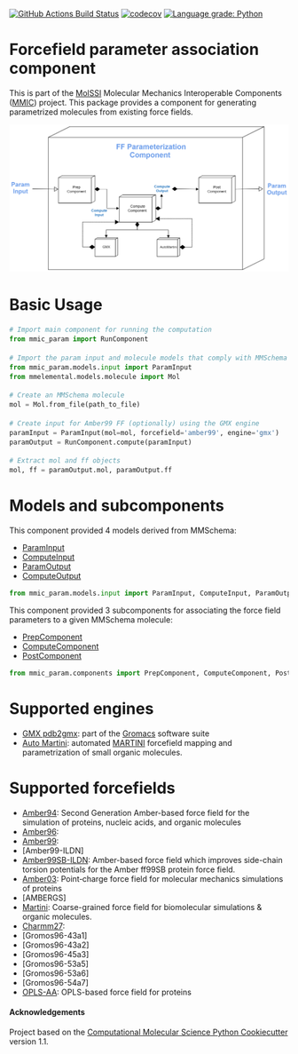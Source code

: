 [//]: # (Badges)
[![GitHub Actions Build Status](https://github.com/MolSSI/mmic_param/workflows/CI/badge.svg)](https://github.com/MolSSI/mmic_param/actions?query=workflow%3ACI)
[![codecov](https://codecov.io/gh/MolSSI/mmic_param/branch/master/graph/badge.svg)](https://codecov.io/gh/MolSSI/mmic_param/branch/master)
[![Language grade: Python](https://img.shields.io/lgtm/grade/python/g/MolSSI/mmic_param.svg?logo=lgtm&logoWidth=18)](https://lgtm.com/projects/g/MolSSI/mmic_param/context:python)

Forcefield parameter association component
========================================
This is part of the [MolSSI](http://molssi.org) Molecular Mechanics Interoperable Components ([MMIC](https://github.com/MolSSI/mmic)) project. This package provides a component for generating parametrized molecules from existing force fields.

<p align="center">
<img src="mmic_param/data/ff_component.png">
</p>

# Basic Usage
```python
# Import main component for running the computation
from mmic_param import RunComponent

# Import the param input and molecule models that comply with MMSchema
from mmic_param.models.input import ParamInput
from mmelemental.models.molecule import Mol

# Create an MMSchema molecule
mol = Mol.from_file(path_to_file)

# Create input for Amber99 FF (optionally) using the GMX engine
paramInput = ParamInput(mol=mol, forcefield='amber99', engine='gmx')
paramOutput = RunComponent.compute(paramInput)

# Extract mol and ff objects
mol, ff = paramOutput.mol, paramOutput.ff
```

# Models and subcomponents
This component provided 4 models derived from MMSchema: 
- [ParamInput](https://github.com/MolSSI/mmic_param/blob/master/mmic_param/models/input.py#L8)
- [ComputeInput](https://github.com/MolSSI/mmic_param/blob/master/mmic_param/models/input.py#L14)
- [ParamOutput](https://github.com/MolSSI/mmic_param/blob/master/mmic_param/models/output.py#L12)
- [ComputeOutput](https://github.com/MolSSI/mmic_param/blob/master/mmic_param/models/output.py#L8)

```python
from mmic_param.models.input import ParamInput, ComputeInput, ParamOutput, ComputeOutput
```

This component provided 3 subcomponents for associating the force field parameters to a given MMSchema molecule: 
- [PrepComponent](https://github.com/MolSSI/mmic_param/blob/master/mmic_param/components/prep_component.py#L7)
- [ComputeComponent](https://github.com/MolSSI/mmic_param/blob/master/mmic_param/components/post_component.py#L5)
- [PostComponent](https://github.com/MolSSI/mmic_param/blob/master/mmic_param/components/post_component.py#L5)

```python
from mmic_param.components import PrepComponent, ComputeComponent, PostComponent
```
# Supported engines
- [GMX pdb2gmx](https://manual.gromacs.org/documentation/5.1/onlinehelp/gmx-pdb2gmx.html): part of the [Gromacs](https://www.gromacs.org) software suite
- [Auto Martini](https://github.com/tbereau/auto_martini): automated [MARTINI](http://www.cgmartini.nl) forcefield mapping and parametrization of small organic molecules.

# Supported forcefields
- [Amber94](https://pubs.acs.org/doi/abs/10.1021/ja00124a002): Second Generation Amber-based force field for the simulation of proteins, nucleic acids, and organic molecules
- [Amber96](): 
- [Amber99](): 
- [Amber99-ILDN]
- [Amber99SB-ILDN](https://pubmed.ncbi.nlm.nih.gov/20408171): Amber-based force field which improves side-chain torsion potentials for the Amber ff99SB protein force field. 
- [Amber03](https://onlinelibrary.wiley.com/doi/abs/10.1002/jcc.10349): Point‐charge force field for molecular mechanics simulations of proteins
- [AMBERGS]
- [Martini](https://pubs.acs.org/doi/10.1021/jp071097f#:~:text=The%20new%20version%2C%20coined%20the,large%20number%20of%20chemical%20compounds):  Coarse-grained force field for biomolecular simulations & organic molecules.
- [Charmm27]():
- [Gromos96-43a1]
- [Gromos96-43a2]
- [Gromos96-45a3]
- [Gromos96-53a5]
- [Gromos96-53a6]
- [Gromos96-54a7]
- [OPLS-AA](https://pubs.acs.org/doi/abs/10.1021/jp003919d): OPLS-based force field for proteins

#### Acknowledgements
 
Project based on the 
[Computational Molecular Science Python Cookiecutter](https://github.com/molssi/cookiecutter-cms) version 1.1.
